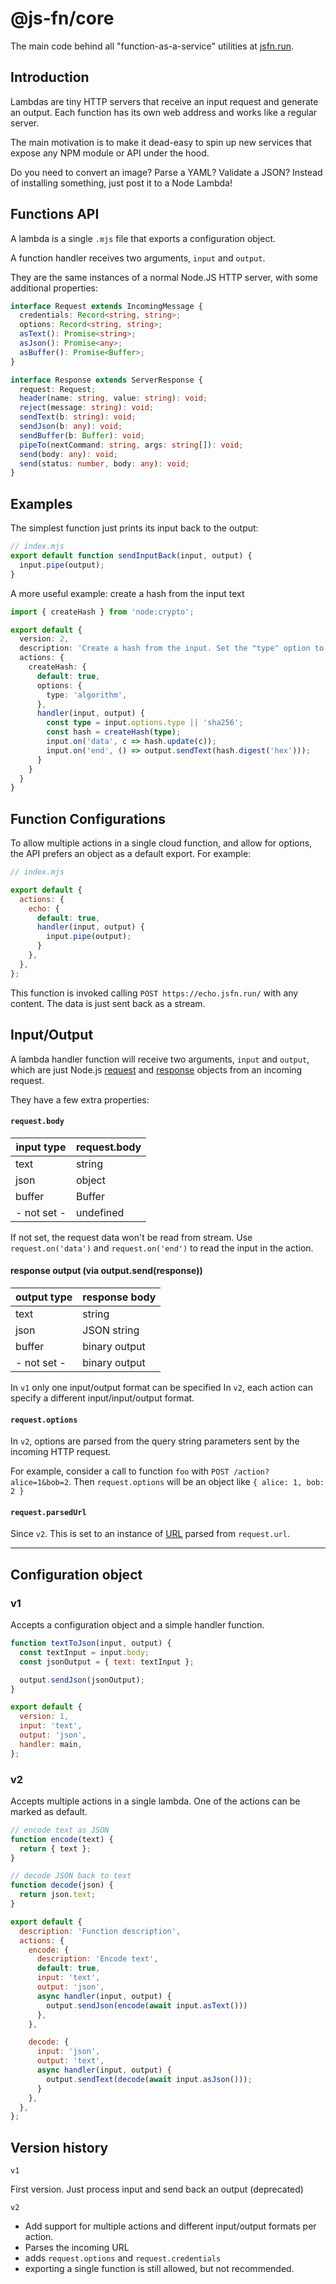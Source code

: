 # @js-fn/core

The main code behind all "function-as-a-service" utilities at [jsfn.run](https://jsfn.run).

## Introduction

Lambdas are tiny HTTP servers that receive an input request and generate an output. Each function has its own web address and works like a regular server.

The main motivation is to make it dead-easy to spin up new services that expose any NPM module or API under the hood.

Do you need to convert an image? Parse a YAML? Validate a JSON?
Instead of installing something, just post it to a Node Lambda!

## Functions API

A lambda is a single `.mjs` file that exports a configuration object.

A function handler receives two arguments, `input` and `output`.

They are the same instances of a normal Node.JS HTTP server, with some additional properties:

```ts
interface Request extends IncomingMessage {
  credentials: Record<string, string>;
  options: Record<string, string>;
  asText(): Promise<string>;
  asJson(): Promise<any>;
  asBuffer(): Promise<Buffer>;
}

interface Response extends ServerResponse {
  request: Request;
  header(name: string, value: string): void;
  reject(message: string): void;
  sendText(b: string): void;
  sendJson(b: any): void;
  sendBuffer(b: Buffer): void;
  pipeTo(nextCommand: string, args: string[]): void;
  send(body: any): void;
  send(status: number, body: any): void;
}
```

## Examples

The simplest function just prints its input back to the output:

```ts
// index.mjs
export default function sendInputBack(input, output) {
  input.pipe(output);
}
```

A more useful example: create a hash from the input text

```ts
import { createHash } from 'node:crypto';

export default {
  version: 2,
  description: 'Create a hash from the input. Set the "type" option to any Node.js hash algorithm, like sha256',
  actions: {
    createHash: {
      default: true,
      options: {
        type: 'algorithm',
      },
      handler(input, output) {
        const type = input.options.type || 'sha256';
        const hash = createHash(type);
        input.on('data', c => hash.update(c));
        input.on('end', () => output.sendText(hash.digest('hex')));
      }
    }
  }
}
```

## Function Configurations

To allow multiple actions in a single cloud function, and allow for options, the API prefers
an object as a default export. For example:

```js
// index.mjs

export default {
  actions: {
    echo: {
      default: true,
      handler(input, output) {
        input.pipe(output);
      }
    },
  },
};
```

This function is invoked calling `POST https://echo.jsfn.run/` with any content.
The data is just sent back as a stream.

## Input/Output

A lambda handler function will receive two arguments, `input` and `output`, which are just Node.js [request](https://nodejs.org/api/http.html#http_class_http_incomingmessage) and [response](https://nodejs.org/api/http.html#http_class_http_serverresponse) objects from an incoming request.

They have a few extra properties:

#### `request.body`

| input type  | request.body |
| ----------- | ------------ |
| text        | string       |
| json        | object       |
| buffer      | Buffer       |
| - not set - | undefined    |

If not set, the request data won't be read from stream.
Use `request.on('data')` and `request.on('end')` to read the input in the action.

#### response output (via output.send(response))

| output type | response body |
| ----------- | ------------- |
| text        | string        |
| json        | JSON string   |
| buffer      | binary output |
| - not set - | binary output |

In `v1` only one input/output format can be specified
In `v2`, each action can specify a different input/input/output format.

#### `request.options`

In `v2`, options are parsed from the query string parameters sent by the incoming HTTP request.

For example, consider a call to function `foo` with `POST /action?alice=1&bob=2`. Then `request.options` will be an object like `{ alice: 1, bob: 2 }`

#### `request.parsedUrl`

Since `v2`.
This is set to an instance of [URL](https://nodejs.org/api/url.html#url_the_whatwg_url_api) parsed from `request.url`.

---

## Configuration object

### v1

Accepts a configuration object and a simple handler function.

```javascript
function textToJson(input, output) {
  const textInput = input.body;
  const jsonOutput = { text: textInput };

  output.sendJson(jsonOutput);
}

export default {
  version: 1,
  input: 'text',
  output: 'json',
  handler: main,
};
```

### v2

Accepts multiple actions in a single lambda.
One of the actions can be marked as default.

```javascript
// encode text as JSON
function encode(text) {
  return { text };
}

// decode JSON back to text
function decode(json) {
  return json.text;
}

export default {
  description: 'Function description',
  actions: {
    encode: {
      description: 'Encode text',
      default: true,
      input: 'text',
      output: 'json',
      async handler(input, output) {
        output.sendJson(encode(await input.asText()))
      },
    },

    decode: {
      input: 'json',
      output: 'text',
      async handler(input, output) {
        output.sendText(decode(await input.asJson()));
      }
    },
  },
};
```

## Version history

`v1`

First version. Just process input and send back an output (deprecated)

`v2`

- Add support for multiple actions and different input/output formats per action.
- Parses the incoming URL
- adds `request.options` and `request.credentials`
- exporting a single function is still allowed, but not recommended.
